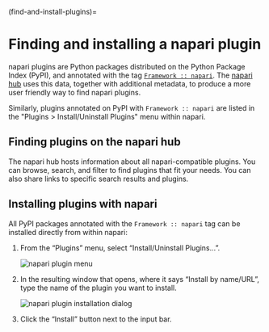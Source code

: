 (find-and-install-plugins)=

# Finding and installing a napari plugin

napari plugins are Python packages distributed on the Python Package Index
(PyPI), and annotated with the tag [`Framework ::
napari`](https://pypi.org/search/?q=&o=&c=Framework+%3A%3A+napari).  The
[napari hub](https://napari-hub.org) uses this data, together with additional
metadata, to produce a more user friendly way to find napari plugins.

Similarly, plugins annotated on PyPI with `Framework :: napari` are listed in
the "Plugins > Install/Uninstall Plugins" menu within napari.

## Finding plugins on the napari hub

The napari hub hosts information about all napari-compatible plugins.
You can browse, search, and filter to find plugins that fit your needs.
You can also share links to specific search results and plugins.

## Installing plugins with napari

All PyPI packages annotated with the `Framework :: napari` tag can be installed
directly from within napari:

1. From the “Plugins” menu, select “Install/Uninstall Plugins...”.

   ![napari plugin menu](../images/plugin-menu.png)

2. In the resulting window that opens, where it says “Install by name/URL”, type the name of the plugin you want to install.

   ![napari plugin installation dialog](../images/plugin-install-dialog.png)

3. Click the “Install” button next to the input bar.
